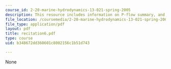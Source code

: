 ```yaml
---
course_id: 2-20-marine-hydrodynamics-13-021-spring-2005
description: This resource includes information on P-flow summary, and added mass.
file_location: /coursemedia/2-20-marine-hydrodynamics-13-021-spring-2005/b348672dd360601c8002156c1b51d743_recitation6.pdf
file_type: application/pdf
layout: pdf
title: recitation6.pdf
type: course
uid: b348672dd360601c8002156c1b51d743

---
```

None